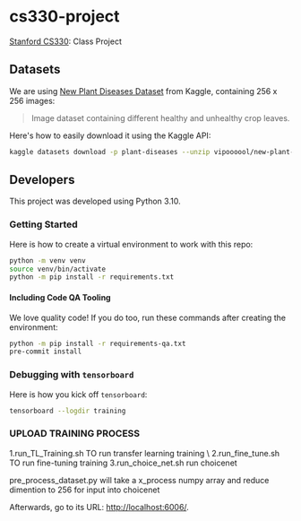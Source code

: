 # cs330-project

[Stanford CS330][1]: Class Project

## Datasets

We are using [New Plant Diseases Dataset][2] from Kaggle, containing 256 x 256 images:

> Image dataset containing different healthy and unhealthy crop leaves.

Here's how to easily download it using the Kaggle API:

```bash
kaggle datasets download -p plant-diseases --unzip vipoooool/new-plant-diseases-dataset
```

## Developers

This project was developed using Python 3.10.

### Getting Started

Here is how to create a virtual environment to work with this repo:

```bash
python -m venv venv
source venv/bin/activate
python -m pip install -r requirements.txt
```

#### Including Code QA Tooling

We love quality code!  If you do too,
run these commands after creating the environment:

```bash
python -m pip install -r requirements-qa.txt
pre-commit install
```

### Debugging with `tensorboard`

Here is how you kick off `tensorboard`:

```bash
tensorboard --logdir training
```


### UPLOAD TRAINING PROCESS
1.run_TL_Training.sh TO run transfer learning training \\
2.run_fine_tune.sh TO run fine-tuning training 
3.run_choice_net.sh run choicenet

pre_process_dataset.py will take a x_process numpy array and reduce dimention to 256 for input into choicenet

Afterwards, go to its URL: [http://localhost:6006/](http://localhost:6006/).

[1]: https://cs330.stanford.edu/
[2]: https://www.kaggle.com/datasets/vipoooool/new-plant-diseases-dataset
